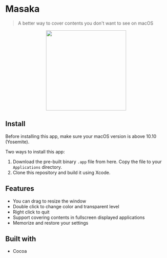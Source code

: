 # Masaka
> A better way to cover contents you don't want to see on macOS

<p align="center">
	<img src="./demo.gif" height=250>
</p>

## Install
Before installing this app, make sure your macOS version is above 10.10 (Yosemite).

Two ways to install this app:

1. Download the pre-built binary `.app` file from here. Copy the file to your `Applications` directory.
2. Clone this repository and build it using Xcode.

## Features
- You can drag to resize the window
- Double click to change color and transparent level
- Right click to quit
- Support covering contents in fullscreen displayed applications
- Memorize and restore your settings

## Built with
- Cocoa


